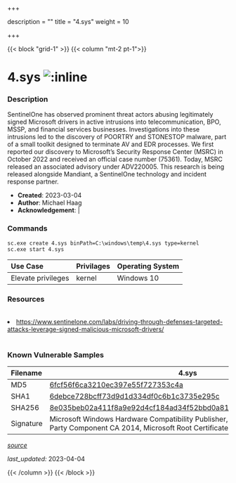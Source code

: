 +++

description = ""
title = "4.sys"
weight = 10

+++


{{< block "grid-1" >}}
{{< column "mt-2 pt-1">}}


# 4.sys ![:inline](/images/twitter_verified.png) 


### Description

SentinelOne has observed prominent threat actors abusing legitimately signed Microsoft drivers in active intrusions into telecommunication, BPO, MSSP, and financial services businesses.
Investigations into these intrusions led to the discovery of POORTRY and STONESTOP malware, part of a small toolkit designed to terminate AV and EDR processes.
We first reported our discovery to Microsoft’s Security Response Center (MSRC) in October 2022 and received an official case number (75361). Today, MSRC released an associated advisory under ADV220005.
This research is being released alongside Mandiant, a SentinelOne technology and incident response partner. 

- **Created**: 2023-03-04
- **Author**: Michael Haag
- **Acknowledgement**:  | [](https://twitter.com/)

### Commands

```
sc.exe create 4.sys binPath=C:\windows\temp\4.sys type=kernel
sc.exe start 4.sys
```

| Use Case | Privilages | Operating System | 
|:---- | ---- | ---- |
| Elevate privileges | kernel | Windows 10 |

### Resources
<br>
<li><a href="https://www.sentinelone.com/labs/driving-through-defenses-targeted-attacks-leverage-signed-malicious-microsoft-drivers/">https://www.sentinelone.com/labs/driving-through-defenses-targeted-attacks-leverage-signed-malicious-microsoft-drivers/</a></li>
<br>

### Known Vulnerable Samples

| Filename | 4.sys |
|:---- | ---- | 
| MD5 | <a href="https://www.virustotal.com/gui/file/6fcf56f6ca3210ec397e55f727353c4a">6fcf56f6ca3210ec397e55f727353c4a</a> |
| SHA1 | <a href="https://www.virustotal.com/gui/file/6debce728bcff73d9d1d334df0c6b1c3735e295c">6debce728bcff73d9d1d334df0c6b1c3735e295c</a> |
| SHA256 | <a href="https://www.virustotal.com/gui/file/8e035beb02a411f8a9e92d4cf184ad34f52bbd0a81a50c222cdd4706e4e45104">8e035beb02a411f8a9e92d4cf184ad34f52bbd0a81a50c222cdd4706e4e45104</a> |
| Signature | Microsoft Windows Hardware Compatibility Publisher, Microsoft Windows Third Party Component CA 2014, Microsoft Root Certificate Authority 2010   |


[*source*](https://github.com/magicsword-io/LOLDrivers/tree/main/yaml/4.sys.yml)

*last_updated:* 2023-04-04








{{< /column >}}
{{< /block >}}
